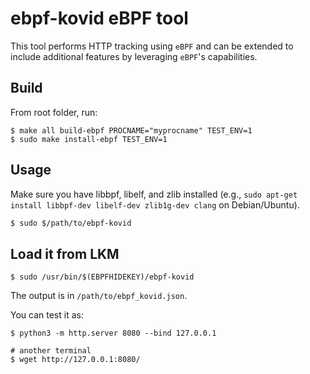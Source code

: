 # ebpf-kovid eBPF tool

This tool performs HTTP tracking using `eBPF` and can be extended to include additional features by leveraging `eBPF`'s capabilities.

## Build

From root folder, run:

```
$ make all build-ebpf PROCNAME="myprocname" TEST_ENV=1
$ sudo make install-ebpf TEST_ENV=1
```

## Usage

Make sure you have libbpf, libelf, and zlib installed (e.g., `sudo apt-get install libbpf-dev libelf-dev zlib1g-dev clang` on Debian/Ubuntu).

```bash
$ sudo $/path/to/ebpf-kovid
```

## Load it from LKM

```
$ sudo /usr/bin/$(EBPFHIDEKEY)/ebpf-kovid
```

The output is in `/path/to/ebpf_kovid.json`.

You can test it as:

```
$ python3 -m http.server 8080 --bind 127.0.0.1

# another terminal
$ wget http://127.0.0.1:8080/
```
